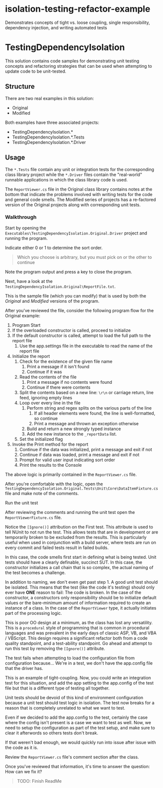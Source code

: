 # isolation-testing-refactor-example
Demonstrates concepts of tight vs. loose coupling, single responsibility, dependency injection, and writing automated tests

# TestingDependencyIsolation

This solution contains code samples for demonstrating unit testing concepts and refactoring strategies that can be used when attempting to update code to be unit-tested.

## Structure

There are two real examples in this solution:

 - Original
 - Modified

Both examples have three associated projects:

 - TestingDependencyIsolation.*
 - TestingDependencyIsolation.*.Tests
 - TestingDependencyIsolation.*.Driver

## Usage

The `*.Tests` file contain any unit or integration tests for the corresponding class library project while the `*.Driver` files contain the "real-world" runnable applications in which the class library code is used.

The `ReportViewer.cs` file in the Original class library contains notes at the bottom that indicate the problems involved with writing tests for the code and general code smells.  The Modified series of projects has a re-factored version of the Original projects along with corresponding unit tests.

### Walkthrough

Start by opening the `Executables\TestingDependencyIsolation.Original.Driver` project and running the program.

Indicate either 0 or 1 to determine the sort order.
> Which you choose is arbitrary, but you must pick on or the other to continue

Note the program output and press a key to close the program.

Next, have a look at the `TestingDependencyIsolation.Original\ReportFile.txt`.

This is the sample file (which you can modify) that is used by both the *Original* and *Modified* versions of the program.

After you've reviewed the file, consider the following program flow for the Original example:

1) Program Start
2) If the overloaded constructor is called, proceed to initialize
3) If the default constructor is called, attempt to load the full path to the report file
	1) Use the app.settings file in the executable to read the name of the report file
4) Initialize the report
   1) Check for the existence of the given file name
      1) Print a message if it isn't found
      2) Continue if it was
   2) Read the contents of the file
      1) Print a message if no contents were found
      2) Continue if there were contents
   3) Split the contents based on a new line: `\r\n` or carriage return, line feed, ignoring empty lines
   4) Loop over every line in the file
      1) Perform string and regex splits on the various parts of the line
         1) If all header elements were found, the line is well-formatted, so continue
         2) Print a message and thrown an exception otherwise
      2) Build and return a new strongly typed instance
      3) Add the new instance to the `_reportData` list.
   5) Set the initialized flag
5) Invoke the Print method for the report
   1) Continue if the data was initialized, print a message and exit if not
   2) Continue if data was loaded, print a message and exit if not
   3) Prompt for valid user input indicating sort order
   4) Print the results to the Console

The above logic is primarily contained in the `ReportViewer.cs` file.

After you're comfortable with the logic, open the `TestingDependencyIsolation.Original.Tests\Unit\Core\DataItemFixture.cs` file and make note of the comments.

Run the unit test

After reviewing the comments and running the unit test open the `ReportViewerFixture.cs` file.

Notice the `[Ignore()]` attribution on the First test.  This attribute is used to tell NUnit to not run the test.  This allows tests that are in development or are temporarily broken to be excluded from the results.  This is particularly useful when used in conjunction with a build server, where tests are run on every commit and failed tests result in failed builds.

In this case, the code smells first start in defining what is being tested.  Unit tests should have a clearly definable, succinct SUT.  In this case, the constructor initializes a call chain that is so complex, the actual naming of the test becomes a challenge.

In addition to naming, we don't even get past step 1.  A good unit test should be isolated.  This means that the test (like the code it's testing) should only ever have **ONE** reason to fail: The code is broken.
In the case of the constructor, a constructors only responsibility should be to initialize default values or the bare-minimum amount of information required to create an instance of a class.  In the case of the `ReportViewer` type, it actually initiates part of the processing logic.

This is poor OO design at a minimum, as the class has lost any versatility.  This is a `procedural` style of programming that is common in procedural languages and was prevalent in the early days of classic ASP, VB, and VBA / VBScript.
This design requires a significant refactor both from a code quality standpoint, and a test-ability standpoint.  Go ahead and attempt to run this test by removing the `[Ignore()]` attribute.

The test fails when attempting to load the configuration file from configuration because... We're in a test, we don't have the app.config file that the driver has.

This is an example of tight-coupling.  Now, you could write an integration test for this situation, and add the app setting to the app.config of the test file but that is a different type of testing all together.

Unit tests should be devoid of this kind of environment configuration because a unit test should test logic in isolation.  The test now breaks for a reason that is completely unrelated to what we want to test.

Even if we decided to add the app.config to the test, certainly the case where the config isn't present is a case we want to test as well.  Now, we need to setup the configuration as part of the test setup, and make sure to clear it afterwords so others tests don't break.

If that weren't bad enough, we would quickly run into issue after issue with the code as it is.

Review the `ReportViewer.cs` file's comment section after the class.

Once you've reviewed that information, it's time to answer the question:  How can we fix it?

> TODO: Finish ReadMe